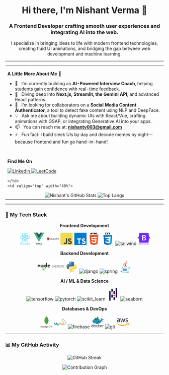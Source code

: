 <div align="center">

  <h1>Hi there, I'm Nishant Verma 👋</h1>
  
  <h3>A Frontend Developer crafting smooth user experiences and integrating AI into the web.</h3>
  
  <p>
    I specialize in bringing ideas to life with modern frontend technologies, creating fluid UI animations, and bridging the gap between web development and machine learning.
  </p>

</div>

---

<table>
  <tr>
    <td valign="top" width="60%">
      
**A Little More About Me** 💬

- 🔭 &nbsp; I’m currently building an **AI-Powered Interview Coach**, helping students gain confidence with real-time feedback.
- 🌱 &nbsp; Diving deep into **Next.js, Streamlit, the Gemini API**, and advanced React patterns.
- 🤝 &nbsp; I’m looking for collaborators on a **Social Media Content Authenticator**, a tool to detect fake content using NLP and DeepFace.
- 💡 &nbsp; Ask me about building dynamic UIs with React/Vue, crafting animations with GSAP, or integrating Generative AI into your apps.
- 📫 &nbsp; You can reach me at: **nishantv003@gmail.com**
- ⚡ &nbsp; Fun fact: I build sleek UIs by day and decode memes by night—because frontend and fun go hand-in-hand!

<br>

**Find Me On**

<p>
  <a href="https://linkedin.com/in/nishantv003/" target="_blank">
    <img src="https://img.shields.io/badge/LinkedIn-0077B5?style=for-the-badge&logo=linkedin&logoColor=white" alt="LinkedIn"/>
  </a>
  <a href="https://www.leetcode.com/nishantverma_0" target="_blank">
    <img src="https://img.shields.io/badge/LeetCode-FFA116?style=for-the-badge&logo=leetcode&logoColor=black" alt="LeetCode"/>
  </a>
</p>

    </td>
    <td valign="top" width="40%">
      
<div align="center">

  <img src="https://github-readme-stats.vercel.app/api?username=nishantverma0&show_icons=true&theme=radical&hide_border=true&count_private=true" alt="Nishant's GitHub Stats" />
  
  <img src="https://github-readme-stats.vercel.app/api/top-langs/?username=nishantverma0&layout=compact&langs_count=8&theme=radical&hide_border=true" alt="Top Langs" />
  
</div>
    </td>
  </tr>
</table>

---

### 🚀 My Tech Stack

<div align="center">

**Frontend Development**
<p>
  <img src="https://raw.githubusercontent.com/devicons/devicon/master/icons/react/react-original-wordmark.svg" alt="react" width="40" height="40"/>
  <img src="https://raw.githubusercontent.com/devicons/devicon/master/icons/vuejs/vuejs-original-wordmark.svg" alt="vuejs" width="40" height="40"/>
  <img src="https://raw.githubusercontent.com/devicons/devicon/master/icons/angularjs/angularjs-original-wordmark.svg" alt="angularjs" width="40" height="40"/>
  <img src="https://raw.githubusercontent.com/devicons/devicon/master/icons/javascript/javascript-original.svg" alt="javascript" width="40" height="40"/>
  <img src="https://raw.githubusercontent.com/devicons/devicon/master/icons/typescript/typescript-original.svg" alt="typescript" width="40" height="40"/>
  <img src="https://raw.githubusercontent.com/devicons/devicon/master/icons/html5/html5-original-wordmark.svg" alt="html5" width="40" height="40"/>
  <img src="https://raw.githubusercontent.com/devicons/devicon/master/icons/css3/css3-original-wordmark.svg" alt="css3" width="40" height="40"/>
  <img src="https://www.vectorlogo.zone/logos/tailwindcss/tailwindcss-icon.svg" alt="tailwind" width="40" height="40"/>
  <img src="https://raw.githubusercontent.com/devicons/devicon/master/icons/bootstrap/bootstrap-plain-wordmark.svg" alt="bootstrap" width="40" height="40"/>
</p>

**Backend Development**
<p>
  <img src="https://raw.githubusercontent.com/devicons/devicon/master/icons/nodejs/nodejs-original-wordmark.svg" alt="nodejs" width="40" height="40"/>
  <img src="https://raw.githubusercontent.com/devicons/devicon/master/icons/express/express-original-wordmark.svg" alt="express" width="40" height="40"/>
  <img src="https://raw.githubusercontent.com/devicons/devicon/master/icons/python/python-original.svg" alt="python" width="40" height="40"/>
  <img src="https://cdn.worldvectorlogo.com/logos/django.svg" alt="django" width="40" height="40"/>
  <img src="https://www.vectorlogo.zone/logos/springio/springio-icon.svg" alt="spring" width="40" height="40"/>
  <img src="https://raw.githubusercontent.com/devicons/devicon/master/icons/java/java-original.svg" alt="java" width="40" height="40"/>
</p>

**AI / ML & Data Science**
<p>
  <img src="https://www.vectorlogo.zone/logos/tensorflow/tensorflow-icon.svg" alt="tensorflow" width="40" height="40"/>
  <img src="https://www.vectorlogo.zone/logos/pytorch/pytorch-icon.svg" alt="pytorch" width="40" height="40"/>
  <img src="https://upload.wikimedia.org/wikipedia/commons/0/05/Scikit_learn_logo_small.svg" alt="scikit_learn" width="40" height="40"/>
  <img src="https://raw.githubusercontent.com/devicons/devicon/2ae2a900d2f041da66e950e4d48052658d850630/icons/pandas/pandas-original.svg" alt="pandas" width="40" height="40"/>
  <img src="https://seaborn.pydata.org/_images/logo-mark-lightbg.svg" alt="seaborn" width="40" height="40"/>
</p>

**Databases & DevOps**
<p>
  <img src="https://raw.githubusercontent.com/devicons/devicon/master/icons/mongodb/mongodb-original-wordmark.svg" alt="mongodb" width="40" height="40"/>
  <img src="https://raw.githubusercontent.com/devicons/devicon/master/icons/mysql/mysql-original-wordmark.svg" alt="mysql" width="40" height="40"/>
  <img src="https://www.vectorlogo.zone/logos/firebase/firebase-icon.svg" alt="firebase" width="40" height="40"/>
  <img src="https://raw.githubusercontent.com/devicons/devicon/master/icons/docker/docker-original-wordmark.svg" alt="docker" width="40" height="40"/>
  <img src="https://www.vectorlogo.zone/logos/git-scm/git-scm-icon.svg" alt="git" width="40" height="40"/>
  <img src="https://raw.githubusercontent.com/devicons/devicon/master/icons/amazonwebservices/amazonwebservices-original-wordmark.svg" alt="aws" width="40" height="40"/>
</p>

</div>

---

### 📊 My GitHub Activity

<p align="center">
  <img src="https://github-readme-streak-stats.herokuapp.com?user=nishantverma0&theme=radical&hide_border=true" alt="GitHub Streak" />
</p>

<p align="center">
  <img src="https://github-readme-activity-graph.vercel.app/graph?username=nishantverma0&bg_color=141321&color=e05397&line=e05397&point=f8d847&area=true&hide_border=true" alt="Contribution Graph" />
</p>

